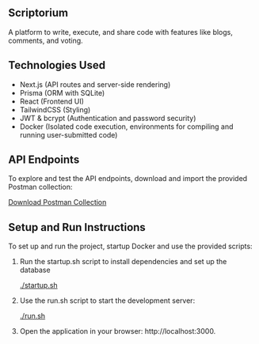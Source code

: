 ## Scriptorium
A platform to write, execute, and share code with features like blogs, comments, and voting.

## Technologies Used
- Next.js (API routes and server-side rendering)
- Prisma (ORM with SQLite)
- React (Frontend UI)
- TailwindCSS (Styling)
- JWT & bcrypt (Authentication and password security)
- Docker (Isolated code execution, environments for compiling and running user-submitted code)
  
## API Endpoints
To explore and test the API endpoints, download and import the provided Postman collection:

[Download Postman Collection](./postman.json)

## Setup and Run Instructions
To set up and run the project, startup Docker and use the provided scripts:
1. Run the startup.sh script to install dependencies and set up the database

    [./startup.sh](./startup.sh)
   
2. Use the run.sh script to start the development server:

   [./run.sh](./run.sh)

3. Open the application in your browser: http://localhost:3000.
